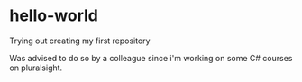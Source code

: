 # hello-world
Trying out creating my first repository

Was advised to do so by a colleague since i'm working on some C# courses on pluralsight.
